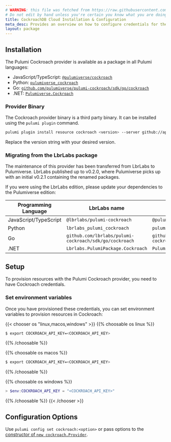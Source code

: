 ```yaml
---
# WARNING: this file was fetched from https://raw.githubusercontent.com/pulumiverse/pulumi-cockroach/v0.8.0/docs/installation-configuration.md
# Do not edit by hand unless you're certain you know what you are doing!
title: CockroachDB Cloud Installation & Configuration
meta_desc: Provides an overview on how to configure credentials for the CockroachDB provider.
layout: package
---
```


## Installation

The Pulumi Cockroach provider is available as a package in all Pulumi languages:

* JavaScript/TypeScript: [`@pulumiverse/cockroach`](https://www.npmjs.com/package/@pulumiverse/cockroach)
* Python: [`pulumiverse_cockroach`](https://pypi.org/project/pulumiverse-cockroach/)
* Go: [`github.com/pulumiverse/pulumi-cockroach/sdk/go/cockroach`](https://github.com/pulumiverse/pulumi-cockroach)
* .NET: [`Pulumiverse.Cockroach`](https://www.nuget.org/packages/Pulumiverse.Cockroach)

### Provider Binary

The Cockroach provider binary is a third party binary. It can be installed using the `pulumi plugin` command.

```bash
pulumi plugin install resource cockroach <version> --server github://api.github.com/pulumiverse
```

Replace the version string with your desired version.

### Migrating from the LbrLabs package

The maintenance of this provider has been transferred from LbrLabs to Pulumiverse.
LbrLabs published up to v0.2.0, where Pulumiverse picks up with an initial v0.2.1
containing the renamed packages.

If you were using the LbrLabs edition, please update your dependencies to the
Pulumiverse edition:

| Programming Language | LbrLabs name | Pulumiverse name |
| -- | -- | -- |
| JavaScript/TypeScript | `@lbrlabs/pulumi-cockroach` | `@pulumiverse/cockroach` |
| Python | `lbrlabs_pulumi_cockroach` | `pulumiverse_cockroach` |
| Go | `github.com/lbrlabs/pulumi-cockroach/sdk/go/cockroach` | `github.com/pulumiverse/pulumi-cockroach/sdk/go/cockroach` |
| .NET | `Lbrlabs.PulumiPackage.Cockroach` | `Pulumiverse.Cockroach` |

## Setup

To provision resources with the Pulumi Cockroach provider, you need to have Cockroach credentials. 

### Set environment variables

Once you have provisioned these credentials, you can set environment variables to provision resources in Cockroach:

{{< chooser os "linux,macos,windows" >}}
{{% choosable os linux %}}

```bash
$ export COCKROACH_API_KEY=<COCKROACH_API_KEY>
```

{{% /choosable %}}

{{% choosable os macos %}}

```bash
$ export COCKROACH_API_KEY=<COCKROACH_API_KEY>
```

{{% /choosable %}}

{{% choosable os windows %}}

```powershell
> $env:COCKROACH_API_KEY = "<COCKROACH_API_KEY>"
```

{{% /choosable %}}
{{< /chooser >}}

## Configuration Options

Use `pulumi config set cockroach:<option>` or pass options to the [constructor of `new cockroach.Provider`](/registry/packages/cockroach/api-docs/provider/).
